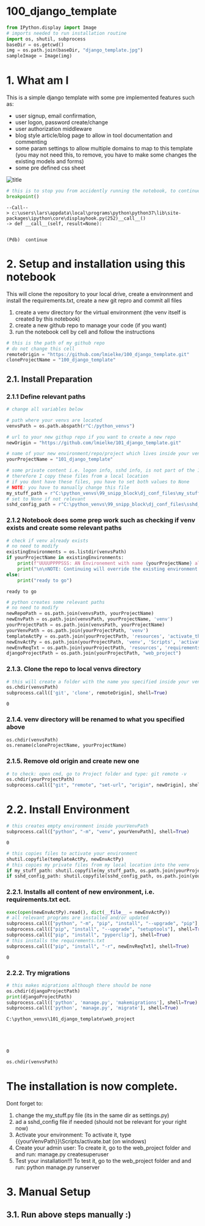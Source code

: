 # 100_django_template


```python
from IPython.display import Image
# imports needed to run installation routine
import os, shutil, subprocess
baseDir = os.getcwd()
img = os.path.join(baseDir, "django_template.jpg")
sampleImage = Image(img)
```

# 1. What am I

This is a simple django template with some pre implemented features such as:
- user signup, email confirmation,
- user logon, password create/change
- user authorization middleware
- blog style article/blog page to allow in tool documentation and commenting
- some param settings to allow multiple domains to map to this template (you may not need this, to remove, you have to make some changes the existing models and forms)
- some pre defined css sheet

![title](media/django_template.jpg)


```python
# this is to stop you from accidently running the notebook, to continue type: continue
breakpoint()
```

    --Call--
    > c:\users\lars\appdata\local\programs\python\python37\lib\site-packages\ipython\core\displayhook.py(252)__call__()
    -> def __call__(self, result=None):
    

    (Pdb)  continue
    

# 2. Setup and installation using this notebook

This will clone the repository to your local drive, create a environment and install the requirements.txt, create a new git repro and commit all files
1. create a venv directory for the virtual environment (the venv itself is created by this notebook)
2. create a new github repo to manage your code (if you want)
3. run the notebook cell by cell and follow the instructions


```python
# this is the path of my github repo
# do not change this cell
remoteOrigin = "https://github.com/lmielke/100_django_template.git"
cloneProjectName = "100_django_template"
```

## 2.1. Install Preparation
### 2.1.1 Define relevant paths


```python
# change all variables below

# path where your venvs are located
venvsPath = os.path.abspath(r"C:/python_venvs")

# url to your new githup repo if you want to create a new repo
newOrigin = "https://github.com/lmielke/101_django_template.git"

# name of your new environment/repo/project which lives inside your venvs path
yourProjectName = "101_django_template"

# some private content i.e. logon info, sshd info, is not part of the 100_django_template
# therefore I copy these files from a local location
# if you dont have these files, you have to set both values to None
# NOTE: you have to manually change this file
my_stuff_path = r"C:\python_venvs\99_snipp_block\dj_conf_files\my_stuff.py" # set to None if no file
# set to None if not relevant
sshd_config_path = r"C:\python_venvs\99_snipp_block\dj_conf_files\sshd_config" # set to None if no file
```

### 2.1.2 Notebook does some prep work such as checking if venv exists and create some relevant paths


```python
# check if venv already exists
# no need to modify
existingEnvironments = os.listdir(venvsPath)
if yourProjectName in existingEnvironments:
    print(f"UUUUPPPPSSS: AN Environement with name {yourProjectName} already exists in {venvsPath} \n{existingEnvironments}")
    print("\n\nNOTE: Continuing will override the existing environment and you deserve whatever happens then !!")
else:
    print("ready to go")
```

    ready to go
    


```python
# python creates some relevant paths
# no need to modify
newRepoPath = os.path.join(venvsPath, yourProjectName)
newEnvPath = os.path.join(venvsPath, yourProjectName, 'venv')
yourProjectPath = os.path.join(venvsPath, yourProjectName)
yourVenvPath = os.path.join(yourProjectPath, 'venv')
templateActPy = os.path.join(yourProjectPath, 'resources', 'activate_this.py')
newEnvActPy = os.path.join(yourProjectPath, 'venv', 'Scripts', 'activate_this.py')
newEnvReqTxt = os.path.join(yourProjectPath, 'resources', 'requirements.txt')
djangoProjectPath = os.path.join(yourProjectPath, "web_project")
```

### 2.1.3. Clone the repo to local venvs directory


```python
# this will create a folder with the name you specified inside your venv folder and copy all relevant files from my repo
os.chdir(venvsPath)
subprocess.call(['git', 'clone', remoteOrigin], shell=True)
```




    0



### 2.1.4. venv directory will be renamed to what you specified above


```python
os.chdir(venvsPath)
os.rename(cloneProjectName, yourProjectName)
```

### 2.1.5. Remove old origin and create new one


```python
# to check: open cmd, go to Project folder and type: git remote -v
os.chdir(yourProjectPath)
subprocess.call(["git", "remote", "set-url", "origin", newOrigin], shell=True)
```

# 2.2. Install Environment


```python
# this creates empty environment inside yourVenvPath
subprocess.call(["python", "-m", "venv", yourVenvPath], shell=True)
```




    0




```python
# this copies files to activate your environment
shutil.copyfile(templateActPy, newEnvActPy)
# this copies my private files from my local location into the venv
if my_stuff_path: shutil.copyfile(my_stuff_path, os.path.join(yourProjectPath, "web_project", "web_project", "my_stuff.py"))
if sshd_config_path: shutil.copyfile(sshd_config_path, os.path.join(yourProjectPath, "conf_files", "sshd_config"))
```

### 2.2.1. Installs all content of new environment, i.e. requirements.txt ect.


```python
exec(open(newEnvActPy).read(), dict(__file__ = newEnvActPy))
# all relevant programs are installed and/or updated
subprocess.call(["python", "-m", "pip", "install", "--upgrade", "pip"], shell=True)
subprocess.call(["pip", "install", "--upgrade", "setuptools"], shell=True)
subprocess.call(["pip", "install", "pyperclip"], shell=True)
# this installs the requirements.txt
subprocess.call(["pip", "install", "-r", newEnvReqTxt], shell=True)
```




    0



### 2.2.2. Try migrations


```python
# this makes migrations although there should be none
os.chdir(djangoProjectPath)
print(djangoProjectPath)
subprocess.call(['python', 'manage.py', 'makemigrations'], shell=True)
subprocess.call(['python', 'manage.py', 'migrate'], shell=True)
```

    C:\python_venvs\101_django_template\web_project
    




    0




```python
os.chdir(venvsPath)
```

# The installation is now complete.

Dont forget to:
1. change the my_stuff.py file (its in the same dir as settings.py)
2. ad a sshd_config file if needed (should not be relevant for your right now)
3. Activate your environment: To activate it, type {{yourVenvPath}}\Scripts/activate.bat (on windows)
4. Create your admin user: To create it, go to the web_project folder and and run: manage.py createsuperuser
5. Test your installation!!! To test it, go to the web_project folder and and run: python manage.py runserver

# 3. Manual Setup
## 3.1. Run above steps manually :)


```python

```
